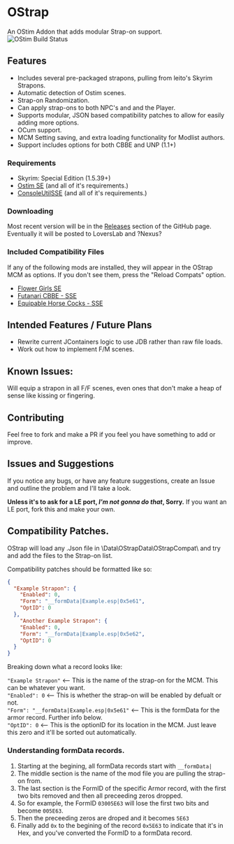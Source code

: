 # OStrap
 An OStim Addon that adds modular Strap-on support.  
 ![OStim Build Status](https://github.com/Osmosis-Wrench/OStrap/actions/workflows/main.yml/badge.svg)
## Features
 - Includes several pre-packaged strapons, pulling from leito's Skyrim Strapons.
 - Automatic detection of Ostim scenes.
 - Strap-on Randomization.
 - Can apply strap-ons to both NPC's and and the Player.
 - Supports modular, JSON based compatibility patches to allow for easily adding more options.
 - OCum support.
 - MCM Setting saving, and extra loading functionality for Modlist authors.
 - Support includes options for both CBBE and UNP (1.1+)
### Requirements
 - Skyrim: Special Edition (1.5.39+)
 - [Ostim SE](https://github.com/Sairion350/OStim) (and all of it's requirements.)
 - [ConsoleUtilSSE](https://www.nexusmods.com/skyrimspecialedition/mods/24858) (and all of it's requirements.)
### Downloading
 Most recent version will be in the [Releases](https://github.com/Osmosis-Wrench/OStrap/releases) section of the GitHub page.
 Eventually it will be posted to LoversLab and ?Nexus?
### Included Compatibility Files
If any of the following mods are installed, they will appear in the OStrap MCM as options. If you don't see them, press the "Reload Compats" option.
 - [Flower Girls SE](https://www.nexusmods.com/skyrimspecialedition/mods/5941)
 - [Futanari CBBE - SSE](https://www.loverslab.com/files/file/11344-sos-addon-futanari-cbbe-sse/)
 - [Equipable Horse Cocks - SSE](https://www.loverslab.com/files/file/9903-sos-equipable-horse-cocks-sse-port/)

## Intended Features / Future Plans
- Rewrite current JContainers logic to use JDB rather than raw file loads.
- Work out how to implement F/M scenes.

## Known Issues:
Will equip a strapon in all F/F scenes, even ones that don't make a heap of sense like kissing or fingering.

## Contributing
Feel free to fork and make a PR if you feel you have something to add or improve.

## Issues and Suggestions
If you notice any bugs, or have any feature suggestions, create an Issue and outline the problem and I'll take a look.  
  
**Unless it's to ask for a LE port, *I'm not gonna do that*, Sorry.** If you want an LE port, fork this and make your own.

## Compatibility Patches.
OStrap will load any .Json file in \Data\OStrapData\OStrapCompat\ and try and add the files to the Strap-on list.
  
Compatibility patches should be formatted like so:
  
```Json
{
  "Example Strapon": {
    "Enabled": 0,
    "Form": "__formData|Example.esp|0x5e61",
    "OptID": 0
  },
    "Another Example Strapon": {
    "Enabled": 0,
    "Form": "__formData|Example.esp|0x5e62",
    "OptID": 0
  }
}
```
Breaking down what a record looks like:

  ``"Example Strapon"`` <-- This is the name of the strap-on for the MCM. This can be whatever you want.  
  ``"Enabled": 0`` <-- This is whether the strap-on will be enabled by defualt or not.  
  ``"Form": "__formData|Example.esp|0x5e61"`` <-- This is the formData for the armor record. Further info below.  
  ``"OptID": 0`` <-- This is the optionID for its location in the MCM. Just leave this zero and it'll be sorted out automatically.  

### Understanding formData records.
1. Starting at the begining, all formData records start with ``__formData|``
2. The middle section is the name of the mod file you are pulling the strap-on from.
3. The last section is the FormID of the specific Armor record, with the first two bits removed and then all preceeding zeros dropped.
4. So for example, the FormID ``03005E63`` will lose the first two bits and become ``005E63``.
5. Then the preceeding zeros are droped and it becomes ``5E63``
6. Finally add ``0x`` to the begining of the record ``0x5E63`` to indicate that it's in Hex, and you've converted the FormID to a formData record.
